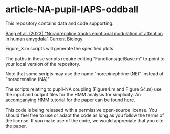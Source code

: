 # article-NA-pupil-IAPS-oddball

This repository contains data and code supporting:

<a href="https://www.cell.com/current-biology/fulltext/S0960-9822(23)01355-6">Bang et al. (2023) “Noradrenaline tracks emotional modulation of attention in human amygdala” Current Biology</a>

Figure_X.m scripts will generate the specified plots.

The paths in these scripts require editing "Functions/getBase.m" to point to your local version of the repository.

Note that some scripts may use the name "norepinephrine (NE)" instead of "noradrenaline (NA)".

The scripts relating to pupil-NA coupling (Figure4.m and Figure S4.m) use the input and output files for the HMM analysis for simplicity. An accompanying HMM tutorial for the paper can be found <a href="https://github.com/Beniamino92/mvHMM/tree/main/HMM-NE-pupil-IAPS-oddball">here</a>.

This code is being released with a permissive open-source license. You should feel free to use or adapt the code as long as you follow the terms of the license. If you make use of the code, we would appreciate that you cite the paper.
